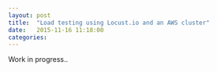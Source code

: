```yaml
---
layout: post
title:  "Load testing using Locust.io and an AWS cluster"
date:   2015-11-16 11:18:00
categories: 
---
```


Work in progress..
